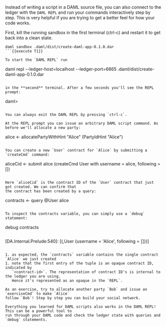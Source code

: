 Instead of writing a script in a DAML source file, you can also connect to the ledger with the `DAML REPL`
and run your commands interactively step by step. This is very helpful if you are trying to
get a better feel for how your code works.

First, kill the running sandbox in the first terminal (ctrl-c) and restart it to get back into a clean state.

```
daml sandbox .daml/dist/create-daml-app-0.1.0.dar
```{{execute T1}}

To start the `DAML REPL` run

```
daml repl --ledger-host=localhost --ledger-port=6865 .daml/dist/create-daml-app-0.1.0.dar
```{{execute T2}}

in the **second** terminal. After a few seconds you'll see the REPL prompt:

```
daml>
```

You can always exit the DAML REPL by pressing `ctrl-c`.

At the REPL prompt you can issue an arbitrary DAML script command. As before we'll allocate a new party:

```
alice <- allocatePartyWithHint "Alice" (PartyIdHint "Alice")
```{{execute T2}}

You can create a new `User` contract for `Alice` by submitting a `createCmd` command:

```
aliceCid <- submit alice (createCmd User with username = alice, following = [])
```{{execute T2}}

Here `aliceCid` is the contract ID of the `User` contract that just got created. We can confirm that
the contract has been created by a query:

```
contracts <- query @User alice
```{{execute T2}}

To inspect the contracts variable, you can simply use a `debug` statement:

```
debug contracts
```{{execute T2}}

```
[DA.Internal.Prelude:540]: [(<contract-id>,User {username = 'Alice', following = []})]
```

1. as expected, the `contracts` variable contains the single contract `Alice` we just created
1. note that the first entry of the tuple is an opaque contract ID, indicated by
   `<contract-id>`. The representation of contract ID's is internal to the ledger you are using.
   Hence it's represented as an opaque in the `REPL`.

As an exercise, try to allocate another party `Bob` and issue an `exerciseCmd` to make `Alice`
follow `Bob`! Step by step you can build your social network.

Everything you learned for DAML scripts also works in the DAML REPL! This can be a powerful tool to
run through your DAML code and check the ledger state with queries and `debug` statements.
